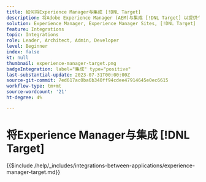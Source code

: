 ```yaml
---
title: 如何将Experience Manager与集成 [!DNL Target]
description: 将Adobe Experience Manager (AEM)与集成 [!DNL Target] 以提供个性化体验。
solution: Experience Manager, Experience Manager Sites, [!DNL Target]
feature: Integrations
topic: Integrations
role: Leader, Architect, Admin, Developer
level: Beginner
index: false
kt: null
thumbnail: experience-manager-target.png
badgeIntegration: label="集成" type="positive"
last-substantial-update: 2023-07-31T00:00:00Z
source-git-commit: 7ed617ac0ba6b340ff94cdee47914645e0ec6615
workflow-type: tm+mt
source-wordcount: '21'
ht-degree: 4%

---
```



# 将Experience Manager与集成 [!DNL Target]

{{$include /help/_includes/integrations-between-applications/experience-manager-target.md}}
